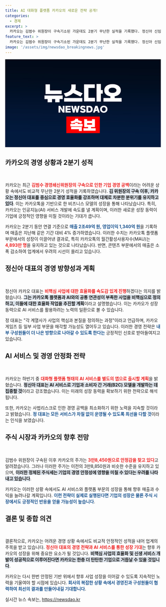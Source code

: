 ```yaml
---
title: AI 대화형 플랫폼 카카오의 새로운 전략 공개!
categories:
  - 경제
excerpt: >
  카카오는 김범수 위원장이 구속기소된 가운데도 2분기 무난한 실적을 기록했다. 정신아 신임 대표는 비핵심 사업 효율화와 AI 앱 출시에 속도감을 내며 구멍 난 경영을 최소화할 계획이다.
feature_text: >
  카카오는 김범수 위원장이 구속기소된 가운데도 2분기 무난한 실적을 기록했다. 정신아 신임 대표는 비핵심 사업 효율화와 AI 앱 출시에 속도감을 내며 구멍 난 경영을 최소화할 계획이다.
image: '/assets/img/newsdao_breakingnews.jpg'
---
```


<p><img src="/assets/img/newsdao_breakingnews.jpg" alt="flaretime 속보" /></p>

<h2 data-ke-size="size26">카카오의 경영 상황과 2분기 성적</h2>

<p data-ke-size="size16">&nbsp;</p>

<p>카카오는 최근 <b><span style="color: #ee2323;">김범수 경영쇄신위원장의 구속으로 인한 기업 경영 공백</span></b>이라는 어려운 상황 속에서도 비교적 무난한 2분기 성적을 기록하였습니다. <b><span style="background-color: #21538527;">김 위원장의 구속 이후, 카카오는 정신아 대표를 중심으로 경영 효율화를 강조하며 대체로 차분한 분위기를 유지하고 있다</span></b>. 이는 카카오톡을 기반으로 한 비즈니스 모델의 성장을 통해 나타났습니다. 특히, 카카오는 인공지능(AI) 서비스 개발에 속도를 낼 계획이며, 이러한 새로운 성장 동력이 기업에 긍정적인 영향을 미칠 것이라는 기대가 큽니다.</p>

<p>카카오는 2분기 동안 연결 기준으로 <b><span style="color: #1a5490;">매출 2조49억 원, 영업이익 1,340억 원</span></b>을 기록하며 매출은 지난해 같은 기간 대비 4% 증가하였습니다. 이러한 수치는 카카오톡 플랫폼 부문에서의 성장이 이끌어낸 결과로, 특히 카카오톡의 월간활성사용자수(MAU)는 <b><span style="color: #ee2323;">4,893만 명</span></b>을 유지하고 있는 것으로 나타났습니다. 반면, 콘텐츠 부문에서의 매출은 소폭 감소하여 업계에서 우려의 시선이 쏠리고 있습니다.</p>

<h2 data-ke-size="size26">정신아 대표의 경영 방향성과 계획</h2>

<p data-ke-size="size16">&nbsp;</p>

<p>정신아 카카오 대표는 <b><span style="color: #ee2323;">비핵심 사업에 대한 효율화를 속도감 있게 진행</span></b>하겠다는 의지를 밝혔습니다. <b><span style="background-color: #21538527;">그는 카카오톡 플랫폼과 AI와의 공통 연관성이 부족한 사업을 비핵심으로 정의하고, 이들에 대한 효율화 작업을 추진할 계획</span></b>이라고 설명했습니다. 이는 카카오가 성장 동력으로 AI 서비스를 활용하려는 노력의 일환으로 볼 수 있습니다.</p>

<p>정 대표는 "각 계열사가 사업의 핵심과 본질을 정의하는 과정"이라고 언급하며, 카카오게임즈 등 일부 사업 부문을 매각할 가능성도 열어두고 있습니다. 이러한 경영 전략은 <b><span style="color: #1a5490;">내부 구성원들이 더 나은 방향으로 나아갈 수 있도록 한다는</span></b> 긍정적인 신호로 받아들여지고 있습니다.</p>

<h2 data-ke-size="size26">AI 서비스 및 경영 안정화 전략</h2>

<p data-ke-size="size16">&nbsp;</p>

<p>카카오는 하반기 중 <b><span style="color: #ee2323;">대화형 플랫폼 형태의 AI 서비스를 별도의 앱으로 출시할 계획</span></b>을 밝혔습니다. <b><span style="background-color: #21538527;">정신아 대표는 AI 서비스로 기업과 소비자 간 거래(B2C) 모델을 개발하는 데 집중할 것</span></b>이라고 강조했습니다. 이는 미래의 성장 동력을 확보하기 위한 전략으로 해석됩니다.</p>

<p>또한, 카카오는 사법리스크로 인한 경영 공백을 최소화하기 위한 노력을 지속할 것이라고 밝혔습니다. <b><span style="color: #1a5490;">정 대표는 모든 서비스가 차질 없이 운영될 수 있도록 최선을 다할 것</span></b>이라는 인식을 보였습니다.</p>

<h2 data-ke-size="size26">주식 시장과 카카오의 향후 전망</h2>

<p data-ke-size="size16">&nbsp;</p>

<p>김범수 위원장이 구속된 이후 카카오의 주가는 <b><span style="color: #ee2323;">3만8,450원으로 안정감을 찾고 있다</span></b>고 알려졌습니다. 그러나 이러한 주가는 이전의 3만8,850원과 비슷한 수준을 유지하고 있으며, <b><span style="background-color: #21538527;">이러한 정체된 주식세는 기업의 경영 안정성에 영향을 미칠 수 있다는 우려를 나타내고 있습니다</span></b>.</p>

<p>카카오는 이러한 상황 속에서도 AI 서비스와 플랫폼 부문의 성장을 통해 향후 매출과 수익을 늘려나갈 계획입니다. <b><span style="color: #1a5490;">이런 전략이 실제로 실행된다면 기업의 성장은 물론 주식 시장에서도 긍정적인 반응을 얻을 가능성이 높습니다</span></b>.</p>

<h2 data-ke-size="size26">결론 및 종합 의견</h2>

<p data-ke-size="size16">&nbsp;</p>

<p>결론적으로, 카카오는 어려운 경영 상황 속에서도 비교적 안정적인 성적을 내어 업계의 주목을 받고 있습니다. <b><span style="color: #ee2323;">정신아 대표의 경영 전략과 AI 서비스를 통한 성장 기대</span></b>는 향후 카카오의 성장을 위해 중요한 요소가 될 것입니다. <b><span style="background-color: #21538527;">비핵심 사업의 효율화 및 신생 서비스 개발이 성공적으로 이루어진다면 카카오는 한층 더 탄탄한 기업으로 거듭날 수 있을 것입니다</span></b>.</p>

<p>카카오는 다시 한번 안정된 기반 위에서 향후 사업 성장을 이어갈 수 있도록 지속적인 노력을 기울여야 할 시점에 있습니다. <b><span style="color: #1a5490;">회사의 복잡한 상황 속에서 경영진과 구성원들이 협력하여 최선의 결과를 만들어내길 기대합니다</span></b>.</p>
실시간 뉴스 속보는, <a href="https://newsdao.kr" rel="dofollow">https://newsdao.kr</a>



